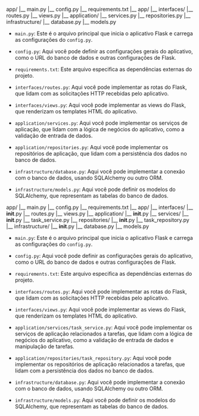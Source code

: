 app/
|__ main.py
|__ config.py
|__ requirements.txt
|__ app/
    |__ interfaces/
        |__ routes.py
        |__ views.py
    |__ application/
        |__ services.py
        |__ repositories.py
    |__ infrastructure/
        |__ database.py
        |__ models.py

-   `main.py`: Este é o arquivo principal que inicia o aplicativo Flask e carrega as configurações do `config.py`.
    
-   `config.py`: Aqui você pode definir as configurações gerais do aplicativo, como o URL do banco de dados e outras configurações de Flask.
    
-   `requirements.txt`: Este arquivo especifica as dependências externas do projeto.
    
-   `interfaces/routes.py`: Aqui você pode implementar as rotas do Flask, que lidam com as solicitações HTTP recebidas pelo aplicativo.
    
-   `interfaces/views.py`: Aqui você pode implementar as views do Flask, que renderizam os templates HTML do aplicativo.
    
-   `application/services.py`: Aqui você pode implementar os serviços de aplicação, que lidam com a lógica de negócios do aplicativo, como a validação de entrada de dados.
    
-   `application/repositories.py`: Aqui você pode implementar os repositórios de aplicação, que lidam com a persistência dos dados no banco de dados.
    
-   `infrastructure/database.py`: Aqui você pode implementar a conexão com o banco de dados, usando SQLAlchemy ou outro ORM.
    
-   `infrastructure/models.py`: Aqui você pode definir os modelos do SQLAlchemy, que representam as tabelas do banco de dados.


app/
|__ main.py
|__ config.py
|__ requirements.txt
|__ app/
    |__ interfaces/
        |__ __init__.py
        |__ routes.py
        |__ views.py
    |__ application/
        |__ __init__.py
        |__ services/
            |__ __init__.py
            |__ task_service.py
        |__ repositories/
            |__ __init__.py
            |__ task_repository.py
    |__ infrastructure/
        |__ __init__.py
        |__ database.py
        |__ models.py

-   `main.py`: Este é o arquivo principal que inicia o aplicativo Flask e carrega as configurações do `config.py`.
    
-   `config.py`: Aqui você pode definir as configurações gerais do aplicativo, como o URL do banco de dados e outras configurações de Flask.
    
-   `requirements.txt`: Este arquivo especifica as dependências externas do projeto.
    
-   `interfaces/routes.py`: Aqui você pode implementar as rotas do Flask, que lidam com as solicitações HTTP recebidas pelo aplicativo.
    
-   `interfaces/views.py`: Aqui você pode implementar as views do Flask, que renderizam os templates HTML do aplicativo.
    
-   `application/services/task_service.py`: Aqui você pode implementar os serviços de aplicação relacionados a tarefas, que lidam com a lógica de negócios do aplicativo, como a validação de entrada de dados e manipulação de tarefas.
    
-   `application/repositories/task_repository.py`: Aqui você pode implementar os repositórios de aplicação relacionados a tarefas, que lidam com a persistência dos dados no banco de dados.
    
-   `infrastructure/database.py`: Aqui você pode implementar a conexão com o banco de dados, usando SQLAlchemy ou outro ORM.
    
-   `infrastructure/models.py`: Aqui você pode definir os modelos do SQLAlchemy, que representam as tabelas do banco de dados.